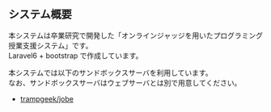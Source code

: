 ## システム概要
 本システムは卒業研究で開発した「オンラインジャッジを用いたプログラミング授業支援システム」です。  
 Laravel6 + bootstrap で作成しています。
 
 本システムでは以下のサンドボックスサーバを利用しています。  
 なお、サンドボックスサーバはウェブサーバとは別で用意してください。
- [trampgeek/jobe](https://github.com/trampgeek/jobe)  
